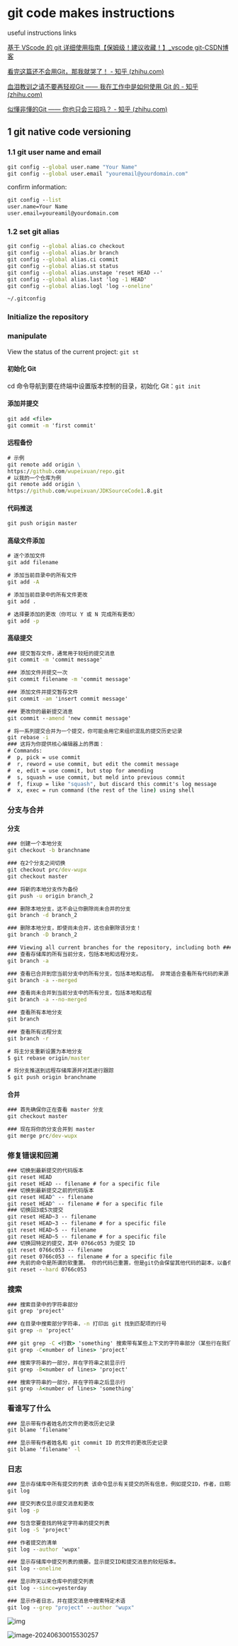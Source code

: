 # git code makes instructions

useful instructions links

[基于 VScode 的 git 详细使用指南【保姆级！建议收藏！】_vscode git-CSDN博客](https://blog.csdn.net/weixin_48024605/article/details/136037857)

[看完这篇还不会用Git，那我就哭了！ - 知乎 (zhihu.com)](https://zhuanlan.zhihu.com/p/94008510)

[血泪教训之请不要再轻视Git —— 我在工作中是如何使用 Git 的 - 知乎 (zhihu.com)](https://zhuanlan.zhihu.com/p/250493093)

[似懂非懂的Git —— 你也只会三招吗？ - 知乎 (zhihu.com)](https://zhuanlan.zhihu.com/p/107686455)


## 1 git native code versioning

### 1.1 git user name and email

```cmd
git config --global user.name "Your Name"
git config --global user.email "youremail@yourdomain.com"
```

confirm information:

```cmd
git config --list
user.name=Your Name
user.email=youreamil@yourdomain.com
```

### 1.2 set git alias

```cmd
git config --global alias.co checkout
git config --global alias.br branch
git config --global alias.ci commit
git config --global alias.st status
git config --global alias.unstage 'reset HEAD --'
git config --global alias.last 'log -1 HEAD'
git config --global alias.logl 'log --oneline'
```

```cmd
~/.gitconfig
```

###  Initialize the repository

### manipulate

View the status of the current project:  `git st`

#### 初始化 Git

cd 命令导航到要在终端中设置版本控制的目录，初始化 Git：`git init`

#### 添加并提交

```cmd
git add <file>
git commit -m 'first commit'
```

#### 远程备份

```cmd
# 示例
git remote add origin \
https://github.com/wupeixuan/repo.git 
# 以我的一个仓库为例
git remote add origin \
https://github.com/wupeixuan/JDKSourceCode1.8.git
```

#### 代码推送

```cmd
git push origin master
```

#### 高级文件添加

```cmd
# 逐个添加文件
git add filename

# 添加当前目录中的所有文件
git add -A

# 添加当前目录中的所有文件更改
git add .

# 选择要添加的更改（你可以 Y 或 N 完成所有更改）
git add -p
```

#### 高级提交

```cmd
### 提交暂存文件，通常用于较短的提交消息
git commit -m 'commit message'

### 添加文件并提交一次
git commit filename -m 'commit message'

### 添加文件并提交暂存文件
git commit -am 'insert commit message'

### 更改你的最新提交消息
git commit --amend 'new commit message' 

# 将一系列提交合并为一个提交，你可能会用它来组织混乱的提交历史记录
git rebase -i
### 这将为你提供核心编辑器上的界面：
# Commands:
#  p, pick = use commit
#  r, reword = use commit, but edit the commit message
#  e, edit = use commit, but stop for amending
#  s, squash = use commit, but meld into previous commit
#  f, fixup = like "squash", but discard this commit's log message
#  x, exec = run command (the rest of the line) using shell
```

### 分支与合并

#### 分支

```cmd
### 创建一个本地分支
git checkout -b branchname

### 在2个分支之间切换
git checkout prc/dev-wupx
git checkout master

### 将新的本地分支作为备份
git push -u origin branch_2

### 删除本地分支，这不会让你删除尚未合并的分支
git branch -d branch_2

### 删除本地分支，即使尚未合并，这也会删除该分支！
git branch -D branch_2

### Viewing all current branches for the repository, including both ### local and remote branches. Great to see if you already have a ### branch for a particular feature addition, especially on bigger ### projects
### 查看存储库的所有当前分支，包括本地和远程分支。
git branch -a

### 查看已合并到您当前分支中的所有分支，包括本地和远程。 非常适合查看所有代码的来源！
git branch -a --merged

### 查看尚未合并到当前分支中的所有分支，包括本地和远程
git branch -a --no-merged

### 查看所有本地分支
git branch

### 查看所有远程分支
git branch -r

# 将主分支重新设置为本地分支
$ git rebase origin/master

# 将分支推送到远程存储库源并对其进行跟踪
$ git push origin branchname
```

#### 合并

```cmd
### 首先确保你正在查看 master 分支
git checkout master

### 现在将你的分支合并到 master 
git merge prc/dev-wupx
```

### 修复错误和回溯

```cmd
### 切换到最新提交的代码版本
git reset HEAD 
git reset HEAD -- filename # for a specific file
### 切换到最新提交之前的代码版本
git reset HEAD^ -- filename
git reset HEAD^ -- filename # for a specific file
### 切换回3或5次提交
git reset HEAD~3 -- filename
git reset HEAD~3 -- filename # for a specific file
git reset HEAD~5 -- filename
git reset HEAD~5 -- filename # for a specific file
### 切换回特定的提交，其中 0766c053 为提交 ID
git reset 0766c053 -- filename
git reset 0766c053 -- filename # for a specific file
### 先前的命令是所谓的软重置。 你的代码已重置，但是git仍会保留其他代码的副本，以备你需要时使用。 另一方面，--hard 标志告诉Git覆盖工作目录中的所有更改。
git reset --hard 0766c053
```

### 搜索

```cmd
### 搜索目录中的字符串部分
git grep 'project'

### 在目录中搜索部分字符串，-n 打印出 git 找到匹配项的行号
git grep -n 'project'

### git grep -C <行数> 'something' 搜索带有某些上下文的字符串部分（某些行在我们正在寻找的字符串之前和之后）
git grep -C<number of lines> 'project'

### 搜索字符串的一部分，并在字符串之前显示行
git grep -B<number of lines> 'project'

### 搜索字符串的一部分，并在字符串之后显示行
git grep -A<number of lines> 'something'
```

### 看谁写了什么

```cmd
### 显示带有作者姓名的文件的更改历史记录
git blame 'filename'

### 显示带有作者姓名和 git commit ID 的文件的更改历史记录
git blame 'filename' -l
```

### 日志

```cmd
### 显示存储库中所有提交的列表 该命令显示有关提交的所有信息，例如提交ID，作者，日期和提交消息
git log

### 提交列表仅显示提交消息和更改
git log -p

### 包含您要查找的特定字符串的提交列表
git log -S 'project'

### 作者提交的清单
git log --author 'wupx'

### 显示存储库中提交列表的摘要。显示提交ID和提交消息的较短版本。
git log --oneline

### 显示昨天以来仓库中的提交列表
git log --since=yesterday

### 显示作者日志，并在提交消息中搜索特定术语
git log --grep "project" --author "wupx"
```

![img](https://pic2.zhimg.com/v2-31a3f3d822e9c7cd2264054b0808ab61_r.jpg)

<img src="C:\Users\admin\AppData\Roaming\Typora\typora-user-images\image-20240630015530257.png" alt="image-20240630015530257" />
